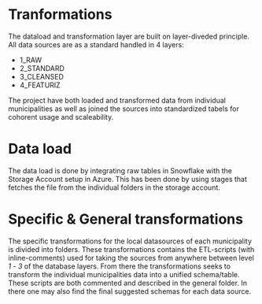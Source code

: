 # Tranformations

The dataload and transformation layer are built on layer-diveded principle. All data sources are as a standard handled in 4 layers:

* 1_RAW
* 2_STANDARD
* 3_CLEANSED
* 4_FEATURIZ

The project have both loaded and transformed data from individual municipalities as well as joined the sources into standardized tabels for cohorent usage and scaleability. 

# Data load

The data load is done by integrating raw tables in Snowflake with the Storage Account setup in Azure. This has been done by using stages that fetches the file from the individual folders in the storage account.

# Specific & General transformations

The specific transformations for the local datasources of each municipality is divided into folders. These transformations contains the ETL-scripts (with inline-comments) used for taking the sources from anywhere between level *1* - *3* of the database layers. From there the transformations seeks to transform the individual municipalities data into a unified schema/table. These scripts are both commented and described in the general folder. In there one may also find the final suggested schemas for each data source.